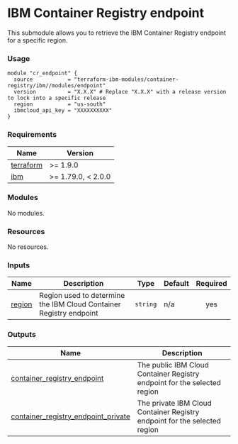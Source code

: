 # IBM Container Registry endpoint

This submodule allows you to retrieve the IBM Container Registry endpoint for a specific region.

### Usage

```hcl
module "cr_endpoint" {
  source           = "terraform-ibm-modules/container-registry/ibm//modules/endpoint"
  version          = "X.X.X" # Replace "X.X.X" with a release version to lock into a specific release
  region           = "us-south"
  ibmcloud_api_key = "XXXXXXXXXX"
}
```

<!-- Below content is automatically populated via pre-commit hook -->
<!-- BEGINNING OF PRE-COMMIT-TERRAFORM DOCS HOOK -->
### Requirements

| Name | Version |
|------|---------|
| <a name="requirement_terraform"></a> [terraform](#requirement\_terraform) | >= 1.9.0 |
| <a name="requirement_ibm"></a> [ibm](#requirement\_ibm) | >= 1.79.0, < 2.0.0 |

### Modules

No modules.

### Resources

No resources.

### Inputs

| Name | Description | Type | Default | Required |
|------|-------------|------|---------|:--------:|
| <a name="input_region"></a> [region](#input\_region) | Region used to determine the IBM Cloud Container Registry endpoint | `string` | n/a | yes |

### Outputs

| Name | Description |
|------|-------------|
| <a name="output_container_registry_endpoint"></a> [container\_registry\_endpoint](#output\_container\_registry\_endpoint) | The public IBM Cloud Container Registry endpoint for the selected region |
| <a name="output_container_registry_endpoint_private"></a> [container\_registry\_endpoint\_private](#output\_container\_registry\_endpoint\_private) | The private IBM Cloud Container Registry endpoint for the selected region |
<!-- END OF PRE-COMMIT-TERRAFORM DOCS HOOK -->

